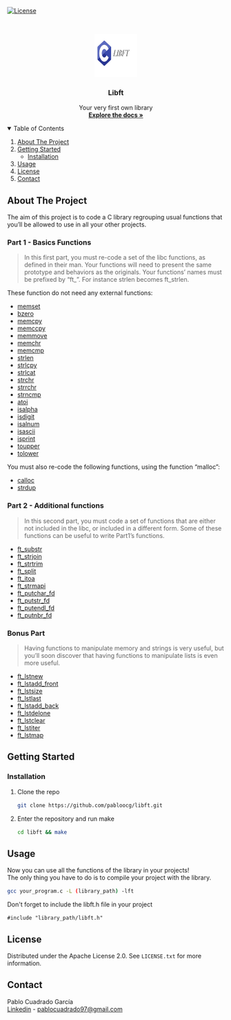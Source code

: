 [![License][license-logo]][license-url]

<br />
<p align="center">
    <img src="images/libft.jpg" alt="Logo" width="100" height="100">

  <h3 align="center">Libft</h3>

  <p align="center">
    Your very first own library
    <br />
    <a href="https://github.com/pabloocg/libft/srcs"><strong>Explore the docs »</strong></a>
  </p>
</p>

<!-- TABLE OF CONTENTS -->
<details open="open">
  <summary>Table of Contents</summary>
  <ol>
    <li>
      <a href="#about-the-project">About The Project</a>
    </li>
    <li>
      <a href="#getting-started">Getting Started</a>
      <ul>
        <li><a href="#installation">Installation</a></li>
      </ul>
    </li>
    <li><a href="#usage">Usage</a></li>
    <li><a href="#license">License</a></li>
    <li><a href="#contact">Contact</a></li>
  </ol>
</details>



<!-- ABOUT THE PROJECT -->
## About The Project

The aim of this project is to code a C library regrouping usual functions that you’ll be allowed to use in all your other projects.


### Part 1 - Basics Functions
> In this first part, you must re-code a set of the libc functions, as defined in their man. Your functions will need to present the same prototype and behaviors as the originals. Your functions’ names must be prefixed by “ft_”. For instance strlen becomes ft_strlen.

These function do not need any external functions:

- [memset](https://github.com/pabloocg/libft/srcs/ft_memset.c)
- [bzero](https://github.com/pabloocg/libft/srcs/ft_bzero.c)
- [memcpy](https://github.com/pabloocg/libft/srcs/ft_memcpy.c)
- [memccpy](https://github.com/pabloocg/libft/srcs/ft_memccpy.c)
- [memmove](https://github.com/pabloocg/libft/srcs/ft_memmove.c)
- [memchr](https://github.com/pabloocg/libft/srcs/ft_memchr.c)
- [memcmp](https://github.com/pabloocg/libft/srcs/ft_memcmp.c)
- [strlen](https://github.com/pabloocg/libft/srcs/ft_strlen.c)
- [strlcpy](https://github.com/pabloocg/libft/srcs/ft_strlcpy.c)
- [strlcat](https://github.com/pabloocg/libft/srcs/ft_strlcat.c)
- [strchr](https://github.com/pabloocg/libft/srcs/ft_strchr.c)
- [strrchr](https://github.com/pabloocg/libft/srcs/ft_strrchr.c)
- [strncmp](https://github.com/pabloocg/libft/srcs/ft_strncmp.c)
- [atoi](https://github.com/pabloocg/libft/srcs/ft_atoi.c)
- [isalpha](https://github.com/pabloocg/libft/srcs/ft_isalpha.c)
- [isdigit](https://github.com/pabloocg/libft/srcs/ft_isdigit.c)
- [isalnum](https://github.com/pabloocg/libft/srcs/ft_isalnum.c)
- [isascii](https://github.com/pabloocg/libft/srcs/ft_isascii.c)
- [isprint](https://github.com/pabloocg/libft/srcs/ft_isprint.c)
- [toupper](https://github.com/pabloocg/libft/srcs/ft_toupper.c)
- [tolower](https://github.com/pabloocg/libft/srcs/ft_tolower.c)

You must also re-code the following functions, using the function “malloc”:

- [calloc](https://github.com/pabloocg/libft/srcs/ft_calloc.c)
- [strdup](https://github.com/pabloocg/libft/srcs/ft_strdup.c)


### Part 2 - Additional functions
> In this second part, you must code a set of functions that are either not included in the libc, or included in a different form. Some of these functions can be useful to write Part1’s functions.

- [ft_substr](https://github.com/pabloocg/libft/srcs/ft_substr.c)
- [ft_strjoin](https://github.com/pabloocg/libft/srcs/ft_strjoin.c)
- [ft_strtrim](https://github.com/pabloocg/libft/srcs/ft_strtrim.c)
- [ft_split](https://github.com/pabloocg/libft/srcs/ft_split.c)
- [ft_itoa](https://github.com/pabloocg/libft/srcs/ft_itoa.c)
- [ft_strmapi](https://github.com/pabloocg/libft/srcs/ft_itoa.c)
- [ft_putchar_fd](https://github.com/pabloocg/libft/srcs/ft_putchar_fd.c)
- [ft_putstr_fd](https://github.com/pabloocg/libft/srcs/ft_putstr_fd.c)
- [ft_putendl_fd](https://github.com/pabloocg/libft/srcs/ft_putendl_fd.c)
- [ft_putnbr_fd](https://github.com/pabloocg/libft/srcs/ft_putnbr_fd.c)


### Bonus Part
> Having functions to manipulate memory and strings is very useful, but you’ll soon discover that having functions to manipulate lists is even more useful.

- [ft_lstnew](https://github.com/pabloocg/libft/srcs/ft_lstnew.c)
- [ft_lstadd_front](https://github.com/pabloocg/libft/srcs/ft_lstadd_front.c)
- [ft_lstsize](https://github.com/pabloocg/libft/srcs/ft_lstsize.c)
- [ft_lstlast](https://github.com/pabloocg/libft/srcs/ft_lstlast.c)
- [ft_lstadd_back](https://github.com/pabloocg/libft/srcs/ft_lstadd_back.c)
- [ft_lstdelone](https://github.com/pabloocg/libft/srcs/ft_lstdelone.c)
- [ft_lstclear](https://github.com/pabloocg/libft/srcs/ft_lstclear.c)
- [ft_lstiter](https://github.com/pabloocg/libft/srcs/ft_lstiter.c)
- [ft_lstmap](https://github.com/pabloocg/libft/srcs/ft_lstmap.c)


## Getting Started

### Installation

1. Clone the repo
    ```sh
    git clone https://github.com/pabloocg/libft.git
    ```
2. Enter the repository and run make
    ```sh
    cd libft && make
    ```

## Usage

Now you can use all the functions of the library in your projects!</br>
The only thing you have to do is to compile your project with the library.
```sh
gcc your_program.c -L (library_path) -lft
```
Don't forget to include the libft.h file in your project
```
#include "library_path/libft.h"
```

## License

Distributed under the Apache License 2.0. See `LICENSE.txt` for more information.

## Contact

Pablo Cuadrado García </br>
[Linkedin][linkedin-url] - pablocuadrado97@gmail.com

[license-logo]: https://img.shields.io/hexpm/l/plug?style=for-the-badge
[license-url]: https://github.com/pabloocg/libft/LICENSE.txt
[linkedin-url]: https://linkedin.com/in/pablo-cuadrado97

